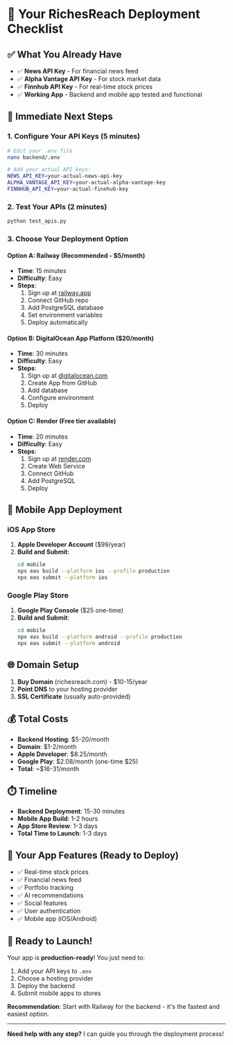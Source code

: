 # 🚀 Your RichesReach Deployment Checklist

## ✅ What You Already Have
- ✅ **News API Key** - For financial news feed
- ✅ **Alpha Vantage API Key** - For stock market data  
- ✅ **Finnhub API Key** - For real-time stock prices
- ✅ **Working App** - Backend and mobile app tested and functional

## 🔧 Immediate Next Steps

### 1. Configure Your API Keys (5 minutes)
```bash
# Edit your .env file
nano backend/.env

# Add your actual API keys:
NEWS_API_KEY=your-actual-news-api-key
ALPHA_VANTAGE_API_KEY=your-actual-alpha-vantage-key
FINNHUB_API_KEY=your-actual-finnhub-key
```

### 2. Test Your APIs (2 minutes)
```bash
python test_apis.py
```

### 3. Choose Your Deployment Option

#### Option A: Railway (Recommended - $5/month)
- **Time**: 15 minutes
- **Difficulty**: Easy
- **Steps**:
  1. Sign up at [railway.app](https://railway.app)
  2. Connect GitHub repo
  3. Add PostgreSQL database
  4. Set environment variables
  5. Deploy automatically

#### Option B: DigitalOcean App Platform ($20/month)
- **Time**: 30 minutes
- **Difficulty**: Easy
- **Steps**:
  1. Sign up at [digitalocean.com](https://digitalocean.com)
  2. Create App from GitHub
  3. Add database
  4. Configure environment
  5. Deploy

#### Option C: Render (Free tier available)
- **Time**: 20 minutes
- **Difficulty**: Easy
- **Steps**:
  1. Sign up at [render.com](https://render.com)
  2. Create Web Service
  3. Connect GitHub
  4. Add PostgreSQL
  5. Deploy

## 📱 Mobile App Deployment

### iOS App Store
1. **Apple Developer Account** ($99/year)
2. **Build and Submit**:
   ```bash
   cd mobile
   npx eas build --platform ios --profile production
   npx eas submit --platform ios
   ```

### Google Play Store
1. **Google Play Console** ($25 one-time)
2. **Build and Submit**:
   ```bash
   cd mobile
   npx eas build --platform android --profile production
   npx eas submit --platform android
   ```

## 🌐 Domain Setup
1. **Buy Domain** (richesreach.com) - $10-15/year
2. **Point DNS** to your hosting provider
3. **SSL Certificate** (usually auto-provided)

## 💰 Total Costs
- **Backend Hosting**: $5-20/month
- **Domain**: $1-2/month
- **Apple Developer**: $8.25/month
- **Google Play**: $2.08/month (one-time $25)
- **Total**: ~$16-31/month

## ⏱️ Timeline
- **Backend Deployment**: 15-30 minutes
- **Mobile App Build**: 1-2 hours
- **App Store Review**: 1-3 days
- **Total Time to Launch**: 1-3 days

## 🎯 Your App Features (Ready to Deploy)
- ✅ Real-time stock prices
- ✅ Financial news feed
- ✅ Portfolio tracking
- ✅ AI recommendations
- ✅ Social features
- ✅ User authentication
- ✅ Mobile app (iOS/Android)

## 🚀 Ready to Launch!

Your app is **production-ready**! You just need to:
1. Add your API keys to `.env`
2. Choose a hosting provider
3. Deploy the backend
4. Submit mobile apps to stores

**Recommendation**: Start with Railway for the backend - it's the fastest and easiest option.

---

**Need help with any step?** I can guide you through the deployment process!
